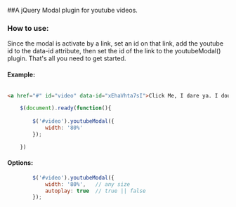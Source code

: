 ##A jQuery Modal plugin for youtube videos.


### How to use: 


Since the modal is activate by a link, set an id on that link, add the youtube id to the data-id attribute, then set the id of the link to the youtubeModal() plugin. That's all you need to get started.


#### Example: 

```html

<a href="#" id="video" data-id="xEhaVhta7sI">Click Me, I dare ya. I double dog dare ya.</a>

```

```javascript
	$(document).ready(function(){
		
		$('#video').youtubeModal({
			width: '80%'
		});

	})
```

#### Options:

```javascript	
		$('#video').youtubeModal({
			width: '80%',	// any size
			autoplay: true	// true || false
		});
```